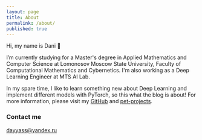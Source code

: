 ```yaml
---
layout: page
title: About
permalink: /about/
published: true
---
```


Hi, my name is Dani 👋

I’m currently studying for a Master's degree in Applied Mathematics and Computer Science at Lomonosov Moscow State University, Faculty of Computational Mathematics and Cybernetics.
I'm also working as a Deep Learning Engineer at MTS AI Lab.

In my spare time, I like to learn something new about Deep Learning and implement different models with PyTorch, so this what the blog is about!
For more information, please visit my [GitHub](https://github.com/dayyass) and [pet-projects](https://dayyass.github.io/pet_projects).

### Contact me

[dayyass@yandex.ru](mailto:dayyass@yandex.ru)
